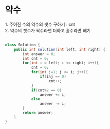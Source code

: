 <h1>약수</h1>
1. 주어진 수의 약수의 갯수 구하기 : cnt <br>
2. 약수의 갯수가 짝수라면 더하고 홀수라면 빼기<br><br>

```java
class Solution {
    public int solution(int left, int right) {
        int answer = 0;
        int cnt = 0;
        for(int i = left; i <= right; i++){
            cnt = 0;
            for(int j=1; j <= i; j++){
                if(i%j == 0)
                    cnt++;
            }
            if(cnt%2 == 0)
                answer += i;
            else
                answer -= i;
        }
        return answer;
    }
}
```
